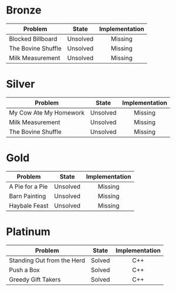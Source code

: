 # Bronze
| Problem        | State           | Implementation  |
| ------------- |:---------------:| :--------------:|
| Blocked Billboard | Unsolved          | Missing            |
| The Bovine Shuffle     | Unsolved          | Missing            |
| Milk Measurement | Unsolved          | Missing            |
# Silver
| Problem        | State           | Implementation  |
| ------------- |:---------------:| :--------------:|
| My Cow Ate My Homework | Unsolved          | Missing            |
| Milk Measurement     | Unsolved          | Missing            |
| The Bovine Shuffle | Unsolved          | Missing            |
# Gold
| Problem        | State           | Implementation  |
| ------------- |:---------------:| :--------------:|
| A Pie for a Pie | Unsolved          | Missing            |
| Barn Painting     | Unsolved          | Missing            |
| Haybale Feast | Unsolved          | Missing            |
# Platinum
| Problem        | State           | Implementation  |
| ------------- |:---------------:| :--------------:|
| Standing Out from the Herd | Solved          | C++            |
| Push a Box     | Solved          | C++            |
| Greedy Gift Takers | Solved          | C++            |
